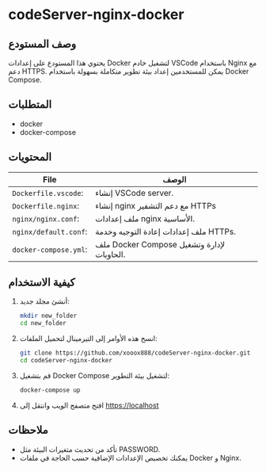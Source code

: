 # codeServer-nginx-docker

## وصف المستودع

يحتوي هذا المستودع على إعدادات Docker لتشغيل خادم VSCode باستخدام Nginx مع دعم HTTPS. يمكن للمستخدمين إعداد بيئة تطوير متكاملة بسهولة باستخدام Docker Compose.

##  المتطلبات
- docker
- docker-compose

## المحتويات

| File | الوصف |
| ---- | -----|
| `Dockerfile.vscode`: | إنشاء VSCode server. |
|`Dockerfile.nginx`:| إنشاء nginx مع دعم التشفير HTTPs|
| `nginx/nginx.conf`: | ملف إعدادات nginx الأساسية.|
|`nginx/default.conf`: |ملف إعدادات إعادة التوجيه وخدمة HTTPs.|
|`docker-compose.yml`:| ملف Docker Compose لإدارة وتشغيل الحاويات.|

## كيفية الاستخدام


1. أنشئ مجلد جديد:
   ```bash
   mkdir new_folder
   cd new_folder
   ```

2. انسخ هذه الأوامر إلى التيرمينال لتحميل الملفات:
   ```bash
   git clone https://github.com/xooox888/codeServer-nginx-docker.git
   cd codeServer-nginx-docker
   ```
   
   
3. قم بتشغيل Docker Compose لتشغيل بيئة التطوير:

   ```bash
   docker-compose up
   ```
4. افتح متصفح الويب وانتقل إلى <https://localhost>
   


## ملاحظات
- تأكد من تحديث متغيرات البيئة مثل PASSWORD.
- يمكنك تخصيص الإعدادات الإضافية حسب الحاجة في ملفات Docker و Nginx.
